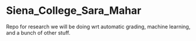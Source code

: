 # Siena_College_Sara_Mahar
Repo for research we will be doing wrt automatic grading, machine learning, and a bunch of other stuff. 
